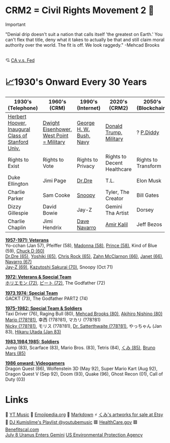 # CRM2 = Civil Rights Movement 2 📡

> [!IMPORTANT]
> "Denial drip doesn't suit a nation that calls itself 'the greatest on Earth.' You can't flex that title, deny what it takes to actually be that and still claim moral authority over the world. The fit is off. We look raggedy." -Mehcad Brooks<br/><br/>

💘 [CA v.s. Fed](https://github.com/djkumislime/djkumislime/blob/main/caVsFedImage.jpeg?raw=true)

# 📈1930's Onward Every 30 Years
| 1930's (Telephone) | 1960's (CRM)  | 1990's (Internet) | 2020's (CRM2)     | 2050's (Blockchain)
| -------------    | ------------- | -------------     | -------------       | -------------
| [Herbert Hoover, Inaugural Class of Stanford Univ.](https://en.wikipedia.org/wiki/Herbert_Hoover#Early_life_and_education) | [Dwight Eisenhower, West Point = Military](https://en.wikipedia.org/wiki/Dwight_D._Eisenhower#Early_life_and_education) | [George H. W. Bush, Navy](https://en.wikipedia.org/wiki/George_H._W._Bush#Early_life_and_education_(1924%E2%80%931948)) | [Donald Trump, Military](https://github.com/djkumislime/2025/blob/main/README.md) | ? [P.Diddy](https://www.cnn.com/entertainment/live-news/diddy-trial-cassie-court-case-05-20-25)
| Rights to Exist | Rights to Vote | Rights to Privacy | Rights to Decent Healthcare | Rights to Transform
| Duke Ellington | Jimi Page | [Dr.Dre](https://youtu.be/eeumL7Fz-8M?feature=shared&t=41) | T.L. | Elon Musk
| Charlie Parker | Sam Cooke | [Snoopy](https://youtu.be/YJTqBL7MSX0?feature=shared) | Tyler, The Creator | Bill Gates
| Dizzy Gillespie | David Bowie | Jay-Z             | Gemini Tha Artist   | Dorsey
| Charlie Chaplin | Jimi Hendrix | [Dave Navarro](https://davenavarro.com/) | [Amir Kalil](https://youtu.be/fh5JVd6kQbc?feature=shared) | Jeff Bezos

<ins>**1957-1971: Veterans**</ins><br/>
Yo-cchan (Jan 57), Pfeiffer (58), [Madonna (58)](https://youtu.be/VlbaJA7aO9M?feature=shared), [Prince (58)](https://www.youtube.com/watch?v=HJtxSdTL488&list=OLAK5uy_lO0H7usmrKWdoc6f8SIFQhJgLYmw2562E), Kind of Blue (59), [Chuck D (60)](https://bringthenoiseapp.com/)<br/>
[Dr.Dre (65)](https://www.drdre.com/), [Yoshiki (65)](https://www.yoshiki.net/), [Chris Rock (65)](https://chrisrock.com/), [Zahn McClarnon (66)](https://en.wikipedia.org/wiki/Zahn_McClarnon), [Janet (66)](https://www.youtube.com/@JanetJackson/videos), [Navarro (67)](https://en.wikipedia.org/wiki/Dave_Navarro)<br/>
[Jay-Z (69)](https://www.rocnation.com/), [Kazutoshi Sakurai (70)](https://en.wikipedia.org/wiki/Kazutoshi_Sakurai), Snoopy (Oct 71)

<ins>**1972: Veterans & Special Team**</ins><br/>
[ホリエモン (72)](https://www.google.com/search?q=horiemon&sca_esv=2af23fbe5c927cf8&rlz=1C1ONGR_enUS1159US1159&prmd=ivns&sxsrf=AHTn8zrFMDQ8GXFDsKZskMfjOY75-gygEg:1747953531446&source=lnms&fbs=ABzOT_CWdhQLP1FcmU5B0fn3xuWpA-dk4wpBWOGsoR7DG5zJBjLjqIC1CYKD9D-DQAQS3Z44LBK6yTXN_5587Z3ya9D76ZZ826DWN9d1Qgzn83HTxrHrKWtHY_wmBzzWWfvRn_zuv0G5fCMMqr2dkyXi8QErFO13wLGo3ULN6ipwwniNdnQjAejmjERjQms3181qlCcrn8OWQY2Cc64WiksQbkGwFVX9DA&sa=X&ved=2ahUKEwiso82qkriNAxWbFjQIHaCUAQEQ0pQJegQIBhAE&biw=1138&bih=659&dpr=1.23), [ピート (72)](https://www.youtube.com/@fauxfoemusic), The Godfather (72)

<ins>**1973,1974: Special Team**</ins><br/>
GACKT (73), The Godfather PART2 (74)

<ins>**1975-1982: Special Team & Soldiers**</ins><br/>
Taxi Driver (76), Raging Bull (80), [Mehcad Brooks (80)](https://mehcad.com/), [Akihiro Nishino (80)](https://www.google.com/search?q=akihiro+nishino&sca_esv=2af23fbe5c927cf8&rlz=1C1ONGR_enUS1159US1159&biw=1138&bih=659&sxsrf=AHTn8zpukN4gQ-jK2jBwZhCOiKeb1C2Y8A%3A1747953534318&ei=fqcvaLyZE57P0PEP6aDHQA&ved=0ahUKEwi80PyrkriNAxWeJzQIHWnQEQgQ4dUDCBA&uact=5&oq=akihiro+nishino&gs_lp=Egxnd3Mtd2l6LXNlcnAiD2FraWhpcm8gbmlzaGlubzIKECMYgAQYJxiKBTILEC4YgAQYkQIYigUyBRAAGIAEMgUQABiABDIGEAAYFhgeMgYQABgWGB4yBhAAGBYYHjIGEAAYFhgeMgYQABgWGB4yBhAAGBYYHkj9GlCHDVieGXACeAGQAQCYAYABoAHoC6oBAzcuOLgBA8gBAPgBAZgCEaACtwzCAgoQABiwAxjWBBhHwgIKEC4YgAQYQxiKBcICChAAGIAEGEMYigXCAgsQABiABBiRAhiKBcICCBAuGIAEGLEDwgIFEC4YgATCAgoQLhiABBgUGIcCwgIOEC4YgAQYkQIYsQMYigXCAggQABiABBixA8ICCxAuGIAEGLEDGIMBwgIKEAAYgAQYFBiHAsICCBAuGBYYChgemAMAiAYBkAYIkgcDOC45oAfw4AOyBwM2Ljm4B68M&sclient=gws-wiz-serp)<br/>
[Mario (?78?81)](https://www.mariotheeditor.com/), 幸西 (?78?81), マカリ (?78?81)<br/>
[Nicky (?78?81)](https://soundcloud.com/pluutomusic/sets/pluuto-ep), モリス (?78?81), [Dr. Satterthwaite (?78?81)](https://gregonkeys.com/), やっちゃん (Jan 83), [Hikaru Utada (Jan 83)](https://www.utadahikaru.jp/)

<ins>**1983,1984,1985: Soldiers**</ins><br/>
Jump (83), Scarface (83), Mario Bros. (83), Tetris (84), [くみ (85)](https://soundcloud.com/user-107284496), [Bruno Mars (85)](https://www.brunomars.com/)

<ins>**1986 onward: Videogamers**</ins><br/>
Dragon Quest (86), Wolfenstein 3D (May 92), Super Mario Kart (Aug 92), Dragon Quest V (Sep 92), Doom (93), Quake (96), Ghost Recon (01), Call of Duty (03)

# Links
💝 [YT Music](https://music.youtube.com/)
💝 [Emojipedia.org](https://emojipedia.org/)
💝 [Markdown](https://docs.github.com/en/get-started/writing-on-github/getting-started-with-writing-and-formatting-on-github/basic-writing-and-formatting-syntax)
⚡ [くみ's artworks for sale at Etsy](https://etsy.com/shop/935ent)
<br/>
🍓 [DJ Kumislime's Playlist @youtubemusic](https://music.youtube.com/playlist?list=PLT7degVqvonnf63V8EMyKSAGVkKSquWLm&feature=shared)
🟥 [HealthCare.gov](https://www.healthcare.gov)
🟥 [Benefitscal.com](https://benefitscal.com)
<br/>
[July 8 Uranus Enters Gemini](https://astro-charts.com/chart-of-moment/)
[US Environmental Protection Agency](https://www.epa.gov/)

